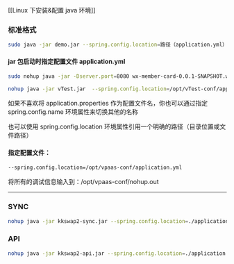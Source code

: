  [[Linux 下安装&配置 java 环境]]
 
 ### 标准格式
```bash
sudo java -jar demo.jar --spring.config.location=路径（application.yml）
```


#### jar 包启动时指定配置文件 application.yml

```bash
sudo nohup java -jar -Dserver.port=8080 wx-member-card-0.0.1-SNAPSHOT.war --spring.config.location=file:./application-prod.yml &
```

```bash
nohup java -jar vTest.jar  --spring.config.location=/opt/vTest-conf/application.yml >  /opt/vTest-conf/nohup.out 2>&1 &
```

如果不喜欢将 application.properties  作为配置文件名，你也可以通过指定 spring.config.name  环境属性来切换其他的名称

也可以使用 spring.config.location  环境属性引用一个明确的路径（目录位置或文件路径）

#### 指定配置文件：
```bash
--spring.config.location=/opt/vpaas-conf/application.yml
```

将所有的调试信息输入到：/opt/vpaas-conf/nohup.out

---

### SYNC
```bash
nohup java -jar kkswap2-sync.jar --spring.config.location=./application.yml 2>&1 &
```

### API
```bash
nohup java -jar kkswap2-api.jar --spring.config.location=./application.yml 2>&1 &
```